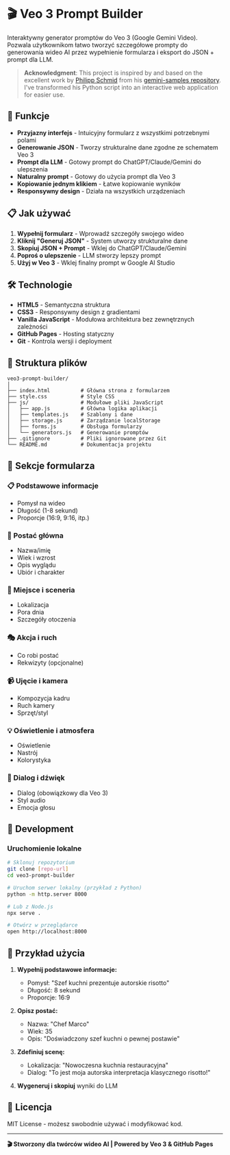 # 🎬 Veo 3 Prompt Builder

Interaktywny generator promptów do Veo 3 (Google Gemini Video). Pozwala użytkownikom łatwo tworzyć szczegółowe prompty do generowania wideo AI przez wypełnienie formularza i eksport do JSON + prompt dla LLM.

> **Acknowledgment**: This project is inspired by and based on the excellent work by [Philipp Schmid](https://github.com/philschmid/gemini-samples/blob/main/scripts/gemini-veo-meta.py) from his [gemini-samples repository](https://github.com/philschmid/gemini-samples). I've transformed his Python script into an interactive web application for easier use.

## 🚀 Funkcje

- **Przyjazny interfejs** - Intuicyjny formularz z wszystkimi potrzebnymi polami
- **Generowanie JSON** - Tworzy strukturalne dane zgodne ze schematem Veo 3
- **Prompt dla LLM** - Gotowy prompt do ChatGPT/Claude/Gemini do ulepszenia
- **Naturalny prompt** - Gotowy do użycia prompt dla Veo 3
- **Kopiowanie jednym klikiem** - Łatwe kopiowanie wyników
- **Responsywny design** - Działa na wszystkich urządzeniach

## 📋 Jak używać

1. **Wypełnij formularz** - Wprowadź szczegóły swojego wideo
2. **Kliknij "Generuj JSON"** - System utworzy strukturalne dane
3. **Skopiuj JSON + Prompt** - Wklej do ChatGPT/Claude/Gemini
4. **Poproś o ulepszenie** - LLM stworzy lepszy prompt
5. **Użyj w Veo 3** - Wklej finalny prompt w Google AI Studio

## 🛠️ Technologie

- **HTML5** - Semantyczna struktura
- **CSS3** - Responsywny design z gradientami
- **Vanilla JavaScript** - Modułowa architektura bez zewnętrznych zależności
- **GitHub Pages** - Hosting statyczny
- **Git** - Kontrola wersji i deployment

## 📁 Struktura plików

```
veo3-prompt-builder/
│
├── index.html          # Główna strona z formularzem
├── style.css           # Style CSS
├── js/                 # Modułowe pliki JavaScript
│   ├── app.js          # Główna logika aplikacji
│   ├── templates.js    # Szablony i dane
│   ├── storage.js      # Zarządzanie localStorage
│   ├── forms.js        # Obsługa formularzy
│   └── generators.js   # Generowanie promptów
├── .gitignore          # Pliki ignorowane przez Git
└── README.md           # Dokumentacja projektu
```

## 🎯 Sekcje formularza

### 📋 Podstawowe informacje
- Pomysł na wideo
- Długość (1-8 sekund)
- Proporcje (16:9, 9:16, itp.)

### 👤 Postać główna
- Nazwa/imię
- Wiek i wzrost
- Opis wyglądu
- Ubiór i charakter

### 🏢 Miejsce i sceneria
- Lokalizacja
- Pora dnia
- Szczegóły otoczenia

### 🎭 Akcja i ruch
- Co robi postać
- Rekwizyty (opcjonalne)

### 📹 Ujęcie i kamera
- Kompozycja kadru
- Ruch kamery
- Sprzęt/styl

### 💡 Oświetlenie i atmosfera
- Oświetlenie
- Nastrój
- Kolorystyka

### 💬 Dialog i dźwięk
- Dialog (obowiązkowy dla Veo 3)
- Styl audio
- Emocja głosu

## 🔧 Development

### Uruchomienie lokalne

```bash
# Sklonuj repozytorium
git clone [repo-url]
cd veo3-prompt-builder

# Uruchom serwer lokalny (przykład z Python)
python -m http.server 8000

# Lub z Node.js
npx serve .

# Otwórz w przeglądarce
open http://localhost:8000
```



## 📝 Przykład użycia

1. **Wypełnij podstawowe informacje:**
   - Pomysł: "Szef kuchni prezentuje autorskie risotto"
   - Długość: 8 sekund
   - Proporcje: 16:9

2. **Opisz postać:**
   - Nazwa: "Chef Marco"
   - Wiek: 35
   - Opis: "Doświadczony szef kuchni o pewnej postawie"

3. **Zdefiniuj scenę:**
   - Lokalizacja: "Nowoczesna kuchnia restauracyjna"
   - Dialog: "To jest moja autorska interpretacja klasycznego risotto!"

4. **Wygeneruj i skopiuj** wyniki do LLM

## 📄 Licencja

MIT License - możesz swobodnie używać i modyfikować kod.

---

**🎬 Stworzony dla twórców wideo AI | Powered by Veo 3 & GitHub Pages**